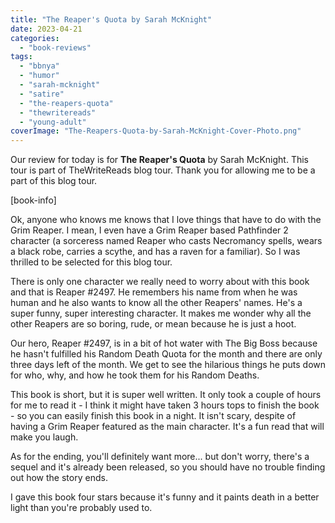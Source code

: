 ```yaml
---
title: "The Reaper's Quota by Sarah McKnight"
date: 2023-04-21
categories: 
  - "book-reviews"
tags: 
  - "bbnya"
  - "humor"
  - "sarah-mcknight"
  - "satire"
  - "the-reapers-quota"
  - "thewritereads"
  - "young-adult"
coverImage: "The-Reapers-Quota-by-Sarah-McKnight-Cover-Photo.png"
---
```


Our review for today is for **The Reaper's Quota** by Sarah McKnight. This tour is part of TheWriteReads blog tour. Thank you for allowing me to be a part of this blog tour.

\[book-info\]

Ok, anyone who knows me knows that I love things that have to do with the Grim Reaper. I mean, I even have a Grim Reaper based Pathfinder 2 character (a sorceress named Reaper who casts Necromancy spells, wears a black robe, carries a scythe, and has a raven for a familiar). So I was thrilled to be selected for this blog tour.

There is only one character we really need to worry about with this book and that is Reaper #2497. He remembers his name from when he was human and he also wants to know all the other Reapers' names. He's a super funny, super interesting character. It makes me wonder why all the other Reapers are so boring, rude, or mean because he is just a hoot.

Our hero, Reaper #2497, is in a bit of hot water with The Big Boss because he hasn't fulfilled his Random Death Quota for the month and there are only three days left of the month. We get to see the hilarious things he puts down for who, why, and how he took them for his Random Deaths.

This book is short, but it is super well written. It only took a couple of hours for me to read it - I think it might have taken 3 hours tops to finish the book - so you can easily finish this book in a night. It isn't scary, despite of having a Grim Reaper featured as the main character. It's a fun read that will make you laugh.

As for the ending, you'll definitely want more... but don't worry, there's a sequel and it's already been released, so you should have no trouble finding out how the story ends.

I gave this book four stars because it's funny and it paints death in a better light than you're probably used to.
